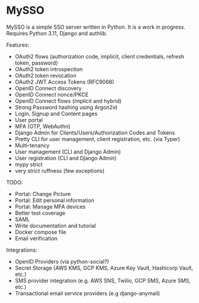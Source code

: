MySSO
=====

MySSO is a simple SSO server written in Python. It is a work in progress. 
Requires Python 3.11, Django and authlib.

Features:
* OAuth2 flows (authorization code, implicit, client credentials, refresh token, password)
* OAuth2 token introspection
* OAuth2 token revocation
* OAuth2 JWT Access Tokens (RFC9068)
* OpenID Connect discovery
* OpenID Connect nonce/PKCE
* OpenID Connect flows (implicit and hybrid)
* Strong Password hashing using Argon2id
* Login, Signup and Content pages
* User portal
* MFA (OTP, WebAuthn)
* Django Admin for Clients/Users/Authorization Codes and Tokens
* Pretty CLI for user management, client registration, etc. (via Typer)
* Multi-tenancy
* User management (CLI and Django Admin)
* User registration (CLI and Django Admin)
* mypy strict
* very strict ruffness (few exceptions)

TODO:
* Portal: Change Picture
* Portal: Edit personal information
* Portal: Manage MFA devices
* Better test coverage
* SAML
* Write documentation and tutorial
* Docker compose file
* Email verification

Integrations:
* OpenID Providers (via python-social?)
* Secret Storage (AWS KMS, GCP KMS, Azure Key Vault, Hashicorp Vault, etc.)
* SMS provider integration (e.g. AWS SNS, Twilio, GCP SMS, Azure SMS, etc.)
* Transactional email service providers (e.g django-anymail)

